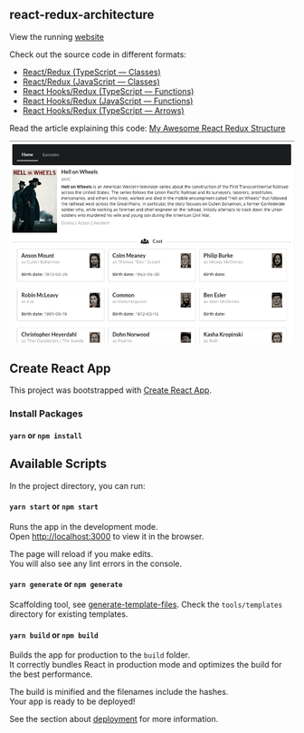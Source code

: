 ## react-redux-architecture

View the running [website](https://tenwiz.github.io/react-redux-architecture/)

Check out the source code in different formats:

 * [React/Redux (TypeScript — Classes)](https://github.com/tenwiz/react-redux-architecture/tree/TypeScript)
 * [React/Redux (JavaScript — Classes)](https://github.com/tenwiz/react-redux-architecture/tree/JavaScript)
 * [React Hooks/Redux (TypeScript — Functions)](https://github.com/tenwiz/react-redux-architecture/tree/ts/function)
 * [React Hooks/Redux (JavaScript — Functions)](https://github.com/tenwiz/react-redux-architecture/tree/js/function)
 * [React Hooks/Redux (TypeScript — Arrows)](https://github.com/tenwiz/react-redux-architecture/tree/ts/arrows)
 
 Read the article explaining this code:
 [My Awesome React Redux Structure](https://medium.com/better-programming/my-awesome-react-redux-structure-6044e5007e22)

![alt text](./appScreenshot.png 'App Screenshot')

## Create React App

This project was bootstrapped with [Create React App](https://github.com/facebook/create-react-app).

### Install Packages

#### `yarn` or `npm install`

## Available Scripts

In the project directory, you can run:

#### `yarn start` or `npm start`

Runs the app in the development mode.<br>
Open [http://localhost:3000](http://localhost:3000) to view it in the browser.

The page will reload if you make edits.<br>
You will also see any lint errors in the console.

#### `yarn generate` or `npm generate`

Scaffolding tool, see [generate-template-files](https://github.com/tenwiz/generate-template-files#readme). Check the `tools/templates` directory for existing templates.

#### `yarn build` or `npm build`

Builds the app for production to the `build` folder.<br>
It correctly bundles React in production mode and optimizes the build for the best performance.

The build is minified and the filenames include the hashes.<br>
Your app is ready to be deployed!

See the section about [deployment](https://facebook.github.io/create-react-app/docs/deployment) for more information.
